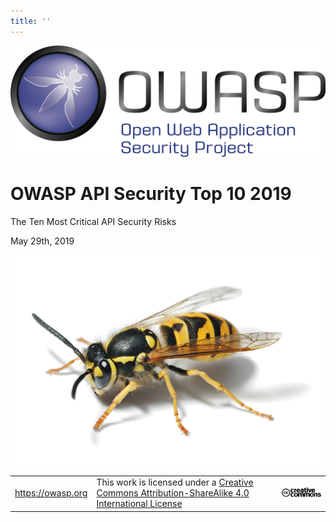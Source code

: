 ```yaml
---
title: ''
---
```


![OWASP LOGO](./images/owasp-logo.png)

# OWASP API Security Top 10 2019

The Ten Most Critical API Security Risks

May 29th, 2019

![WASP Logo URL TBA](./images/front-wasp.png)

| | | |
| - | - | - |
| https://owasp.org | This work is licensed under a [Creative Commons Attribution-ShareAlike 4.0 International License][1] | ![Creative Commons License Logo](images/front-cc.png) |

[1]: http://creativecommons.org/licenses/by-sa/4.0/


